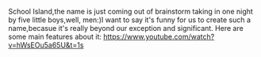 School Island,the name is just coming out of brainstorm taking in one night by five little boys,well, men:)I want to say it's funny for us to create such a name,becasue it's really beyond our exception and significant.
Here are some main features about it:
https://www.youtube.com/watch?v=hWsEOu5a65U&t=1s
